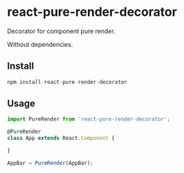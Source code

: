 # react-pure-render-decorator
Decorator for component pure render.

Without dependencies.

## Install
```js
npm install react-pure-render-decorator
```

## Usage
```js
import PureRender from 'react-pure-render-decorator';

@PureRender
class App extends React.Component {

}
```

```js
AppBar = PureRender(AppBar);
```
